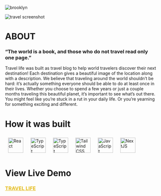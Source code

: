
![brooklyn](https://user-images.githubusercontent.com/88805312/200373974-2ac346c7-dce4-4568-866c-89c29e3ff533.png)

![travel screenshot](https://user-images.githubusercontent.com/88805312/200374521-af16995b-bbc8-47be-a9b1-827e616f63a1.png)

<h1>ABOUT</h1>
<h3> “The world is a book, and those who do not travel read only one page.”</h3>
<h4. The Goal</h4>
<P> Travel life was built as travel blog to help world travelers discover their next destination! Each destination gives a beautiful image of the location along with a description. We believe that traveling around the world shouldn’t be hard: it’s actually something everyone should be able to do at least once in their lives. Whether you choose to spend a few years or just a couple months traveling this beautiful planet, it’s important to see what’s out there. You might feel like you’re stuck in a rut in your daily life. Or you’re yearning for something exciting and different.</p>


<h1> How it was built </h1>
<div style="liststyle: none;">
  <a href="https://reactjs.org/" target="_blank"><img style="margin: 10px" src="https://profilinator.rishav.dev/skills-assets/react-original-wordmark.svg" alt="React" height="50" /></a>
  <a href="https://www.typescriptlang.org/" target="_blank"><img style="margin: 10px" src="https://profilinator.rishav.dev/skills-assets/typescript-original.svg" alt="TypeScript" height="50" /></a>
   <a href="https://www.sanity.io/" target="_blank"><img style="margin: 10px" src="https://encrypted-tbn0.gstatic.com/images?q=tbn:ANd9GcQLKByx5f0npiIesgMGlo8W3KIlvRFQkOlHrjU701h_7c4IJrFwQV6dpzbt81h1PnFEJEw&usqp=CAU" alt="TypeScript" height="50" /></a>
  <a href="https://www.tailwindcss.com/" target="_blank"><img style="margin: 10px" src="https://profilinator.rishav.dev/skills-assets/tailwindcss.svg" alt="Tailwind CSS" height="50" /></a>
  <a href="https://www.javascript.com/" target="_blank"><img style="margin: 10px" src="https://profilinator.rishav.dev/skills-assets/javascript-original.svg" alt="JavaScript" height="50" /></a> 
  <a href="https://nextjs.org/" target="_blank"><img style="margin: 10px" src="https://profilinator.rishav.dev/skills-assets/nextjs.png" alt="NextJS" height="50" /></a>  
</div>

<h1> View Live Demo </h1>
<h3 style="color: #e3bb1c;"><a style="color: #e3bb1c;" href="https://travel-life-psi.vercel.app/">TRAVEL LIFE </a> </h3>
